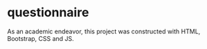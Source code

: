 # questionnaire
As an academic endeavor, this project was constructed with HTML, Bootstrap, CSS and JS.
